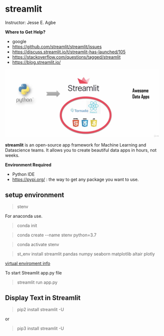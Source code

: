 # streamlit

Instructor: Jesse E. Agbe

__Where to Get Help?__
* google
* https://github.com/streamlit/streamlit/issues
* https://discuss.streamlit.io/t/streamlit-has-launched/105
* https://stackoverflow.com/questions/tagged/streamlit
* https://blog.streamlit.io/

![Streamlit](https://raw.githubusercontent.com/StevTobs/streamlit/main/Screen%20Shot%202021-01-21%20at%2004.41.54.png)


__streamlit__ is an open-source app framework for Machine Learning and Datascience teams. It allows you to create beautiful data apps in hours, not weeks.

__Environment Required__
- Python IDE
- https://pypi.org/ : the way to get any package you want to use.

## setup environment 
> stenv

For anaconda use.

> conda init

> conda create --name stenv python=3.7

> conda activate stenv

> st_env install streamlit pandas numpy seaborn matplotlib altair plotly

[virtual enviroment info](https://uoa-eresearch.github.io/eresearch-cookbook/recipe/2014/11/20/conda/#:~:text=Activate%20your%20virtual%20environment.&text=To%20see%20a%20list%20of%20all%20your%20environments,the%20command%20conda%20info%20%2De%20.)


To start Streamlit app.py file

> streamlit run app.py

## Display Text in Streamlit


> pip2 install streamlit -U

or

> pip3 install streamlit -U
